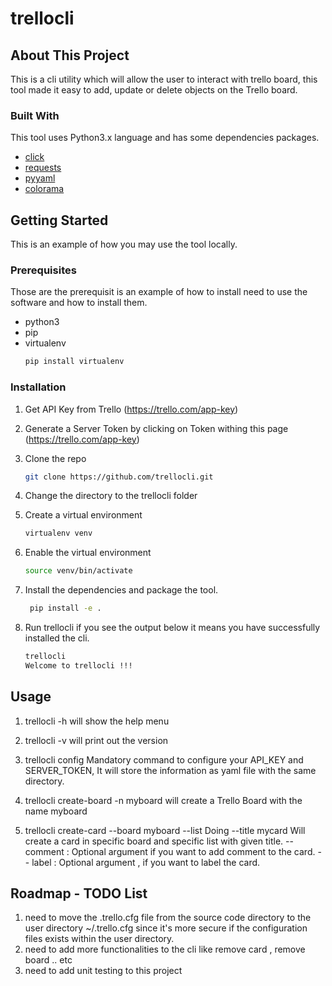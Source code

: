 # trellocli

## About This Project
This is a cli utility which will allow the user to interact with trello board, this tool made it easy to add, update or delete objects on the Trello board.


### Built With

This tool uses Python3.x language and has some dependencies packages.

* [click](https://click.palletsprojects.com)
* [requests](https://requests.readthedocs.io)
* [pyyaml](https://pyyaml.org)
* [colorama](https://pypi.org/project/colorama)



<!-- GETTING STARTED -->
## Getting Started

This is an example of how you may use the tool locally.

### Prerequisites

Those are the prerequisit is an example of how to install need to use the software and how to install them.
* python3
* pip
* virtualenv
   ```sh
   pip install virtualenv
   ```

### Installation

1. Get API Key from Trello (https://trello.com/app-key)
2. Generate a Server Token by clicking on Token withing this page (https://trello.com/app-key)
3. Clone the repo
   ```sh
   git clone https://github.com/trellocli.git
   ```

4. Change the directory to the trellocli folder
5. Create a virtual environment
   ```sh
   virtualenv venv
   ```
6. Enable the virtual environment
   ```sh
   source venv/bin/activate
   ```
7. Install the dependencies and package the tool.
   ```sh
    pip install -e .
    ```
8. Run trellocli if you see the output below it means you have successfully installed the cli.
   ```sh
   trellocli
   Welcome to trellocli !!!
   ```



<!-- USAGE EXAMPLES -->
## Usage

1. trellocli -h
   will show the help menu

2. trellocli -v
   will print out the version

3. trellocli config
   Mandatory command to configure your API_KEY and SERVER_TOKEN, It will store the information as yaml file with the same directory.

4. trellocli create-board -n myboard
   will create a Trello Board with the name myboard

5. trellocli create-card --board myboard --list Doing --title mycard
   Will create a card in specific board and specific list with given title.
   -- comment : Optional argument if you want to add comment to the card.
   -- label : Optional argument , if you want to label the card.



<!-- ROADMAP -->
## Roadmap - TODO List
1. need to move the .trello.cfg file from the source code directory to the user directory ~/.trello.cfg since it's more secure if the configuration files exists within the user directory.
2. need to add more functionalities to the cli like remove card , remove board .. etc
3. need to add unit testing to this project 


